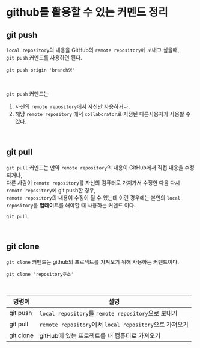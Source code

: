 # github를 활용할 수 있는 커멘드 정리
## git push
`local repository`의 내용을 GitHub의 `remote repository`에 보내고 싶을때, <br />
`git push` 커멘드를 사용하면 된다.

```
git push origin 'branch명'
```
<br />

`git push` 커멘드는
1. 자신의 `remote repository`에서 자신만 사용하거나,
2. 해당 `remote repository` 에서 `collaborator`로 지정된 다른사용자가 사용할 수 있다.
<br />

## git pull
`git pull` 커멘드는 만약 `remote repository`의 내용이 GitHub에서 직접 내용을 수정되거나, <br />
다른 사람이 `remote repository`를 자신의 컴퓨터로 가져가서 수정한 다음 다시 `remote repository`에 git push한 경우, <br />
`remote repository`의 내용이 수정이 될 수 있는데 이런 경우에는 본인의 `local repository`를 **업데이트**를 해야할 때 사용하는 커멘드 이다.

```
git pull
```
<br />

## git clone
`git clone` 커멘드는 github의 프로젝트를 가져오기 위해 사용하는 커멘드이다.

```
git clone 'repository주소'
```
<br />

명령어 | 설명
--- | ---
git push | `local repository`를 `remote repository`으로 보내기
git pull | `remote repository`에서 `local repository`으로 가져오기
git clone | gitHub에 있는 프로젝트를 내 컴퓨터로 가져오기